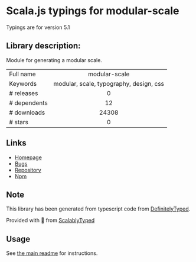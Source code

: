 
# Scala.js typings for modular-scale

Typings are for version 5.1

## Library description:
Module for generating a modular scale.

|                    |                 |
| ------------------ | :-------------: |
| Full name          | modular-scale |
| Keywords           | modular, scale, typography, design, css |
| # releases         | 0 |
| # dependents       | 12 |
| # downloads        | 24308 |
| # stars            | 0 |

## Links
- [Homepage](https://github.com/kristoferjoseph/modular-scale)
- [Bugs](https://github.com/kristoferjoseph/modular-scale/issues)
- [Repository](https://github.com/kristoferjoseph/modular-scale)
- [Npm](https://www.npmjs.com/package/modular-scale)
    


## Note
This library has been generated from typescript code from [DefinitelyTyped](https://definitelytyped.org).

Provided with :purple_heart: from [ScalablyTyped](https://github.com/oyvindberg/ScalablyTyped)

## Usage
See [the main readme](../../readme.md) for instructions.


